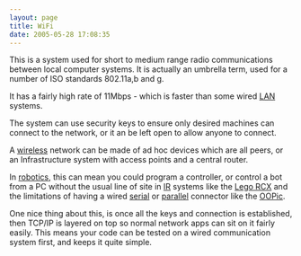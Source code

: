 ```yaml
---
layout: page
title: WiFi
date: 2005-05-28 17:08:35
---
```

<p>This is a system used for short to medium range radio communications between local computer systems. It is actually an umbrella term, used for a number of ISO standards 802.11a,b and g.
</p>
<p>It has a fairly high rate of 11Mbps - which is faster than some wired <a class="wiki" href="/wiki/lan.html" title="Local area network">LAN</a> systems.
</p>
<p>The system can use security keys to ensure only desired machines can connect to the network, or it an be left open to allow anyone to connect.
</p>
<p>A <a class="wiki" href="/wiki/wireless.html" title="Wireless">wireless</a> network can be made of ad hoc devices which are all peers, or an Infrastructure system with access points and a central router.
</p>
<p>In <a class="wiki" href="/wiki/robotic.html" title="Robotic">robotics</a>, this can mean you could program a controller, or control a bot from a PC without the usual line of site in <a class="wiki" href="/wiki/ir.html" title="Acronym for Infra Red">IR</a> systems like the <a class="wiki" href="/wiki/rcx.html" title="The Lego RCX">Lego RCX</a> and the limitations of having a wired <a class="wiki" href="/wiki/serial_data_stream.html" title="Serial Data Stream">serial</a> or <a class="wiki" href="/wiki/parallel_port.html" title="Parallel Port">parallel</a> connector like the <a class="wiki" href="/wiki/oopic.html" title="OOPic">OOPic</a>.
</p>
<p>One nice thing about this, is once all the keys and connection is established, then TCP/IP is layered on top so normal network apps can sit on it fairly easily. This means your code can be tested on a wired communication system first, and keeps it quite simple.
</p>
